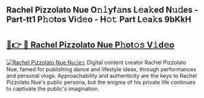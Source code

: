## Rachel Pizzolato Nue O𝚗𝚕yf𝚊ns L𝚎a𝚔ed N𝚞𝚍es - Part-tt1 P𝚑𝚘tos Vi𝚍𝚎o - H𝚘𝚝 Part L𝚎a𝚔s 9bKkH

# <h2><a href="http://kf0zdg1.oniu.top/?m=Rachel+Pizzolato+Nue">🔗👉 🔴 Rachel Pizzolato Nue P𝚑ot𝚘𝚜 V𝚒d𝚎o</a></h2>

[![Rachel Pizzolato Nue Nu𝚍e𝚜](https://i.imgur.com/0qMVB7G.gif)](http://kf0zdg1.oniu.top/?m=Rachel+Pizzolato+Nue)
Digital content creator Rachel Pizzolato Nue, famed for publishing dance and lifestyle ideas, through performances and personal vlogs. Approachability and authenticity are the keys to Rachel Pizzolato Nue's public persona, but the enigma of his private life continues to captivate the public's imagination.  
